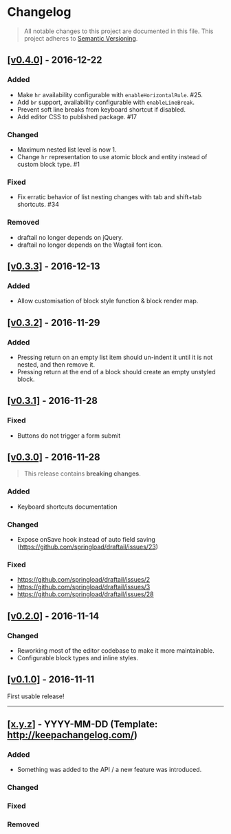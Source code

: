 Changelog
=========

> All notable changes to this project are documented in this file.
This project adheres to [Semantic Versioning](http://semver.org/spec/v2.0.0.html).

## [[v0.4.0]](https://github.com/springload/draftail/releases/tag/v0.4.0) - 2016-12-22

### Added

- Make `hr` availability configurable with `enableHorizontalRule`. #25.
- Add `br` support, availability configurable with `enableLineBreak`.
- Prevent soft line breaks from keyboard shortcut if disabled.
- Add editor CSS to published package. #17

### Changed

- Maximum nested list level is now 1.
- Change `hr` representation to use atomic block and entity instead of custom block type. #1

### Fixed

- Fix erratic behavior of list nesting changes with tab and shift+tab shortcuts. #34

### Removed

- draftail no longer depends on jQuery.
- draftail no longer depends on the Wagtail font icon.

## [[v0.3.3]](https://github.com/springload/draftail/releases/tag/v0.3.3) - 2016-12-13

### Added

- Allow customisation of block style function & block render map.

## [[v0.3.2]](https://github.com/springload/draftail/releases/tag/v0.3.2) - 2016-11-29

### Added

- Pressing return on an empty list item should un-indent it until it is not nested, and then remove it.
- Pressing return at the end of a block should create an empty unstyled block.

## [[v0.3.1]](https://github.com/springload/draftail/releases/tag/v0.3.1) - 2016-11-28

### Fixed

- Buttons do not trigger a form submit

## [[v0.3.0]](https://github.com/springload/draftail/releases/tag/v0.3.0) - 2016-11-28

> This release contains __breaking changes__.

### Added

- Keyboard shortcuts documentation

### Changed

- Expose onSave hook instead of auto field saving (https://github.com/springload/draftail/issues/23)

### Fixed

- https://github.com/springload/draftail/issues/2
- https://github.com/springload/draftail/issues/3
- https://github.com/springload/draftail/issues/28

## [[v0.2.0]](https://github.com/springload/draftail/releases/tag/v0.2.0) - 2016-11-14

### Changed

- Reworking most of the editor codebase to make it more maintainable.
- Configurable block types and inline styles.

## [[v0.1.0]](https://github.com/springload/draftail/releases/tag/v0.1.0) - 2016-11-11

First usable release!

-------------

## [[x.y.z]](https://github.com/springload/draftail/releases/tag/x.y.z) - YYYY-MM-DD (Template: http://keepachangelog.com/)

### Added

- Something was added to the API / a new feature was introduced.

### Changed

### Fixed

### Removed
